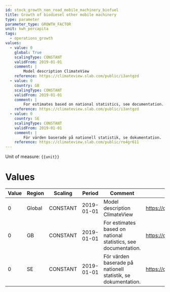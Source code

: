 ```yaml
---
id: stock_growth_non_road_mobile_machinery_biofuel
title: Growth of biodiesel other mobile machinery
type: parameter
parameter_type: GROWTH_FACTOR
unit: kwh_percapita
tags:
  - operations_growth
values:
  - value: 0
    global: True
    scalingType: CONSTANT
    validFrom: 2019-01-01
    comment: |
        Model description ClimateView
    reference: https://climateview.slab.com/public/i3antgzd
  - value: 0
    country: GB
    scalingType: CONSTANT
    validFrom: 2019-01-01
    comment: |
        For estimates based on national statistics, see documentation.
    reference: https://climateview.slab.com/public/i3antgzd
  - value: 0
    country: SE
    scalingType: CONSTANT
    validFrom: 2019-01-01
    comment: |
        För värden baserade på nationell statistik, se dokumentation.
    reference: https://climateview.slab.com/public/ro4gr611
---
```



Unit of measure: `{{unit}}`


# Values


| Value | Region | Scaling | Period | Comment | Reference |
|-------|--------|---------|--------|---------|-----------|
| 0 | Global | CONSTANT | 2019-01-01 | Model description ClimateView | https://climateview.slab.com/public/i3antgzd |
| 0 | GB | CONSTANT | 2019-01-01 | For estimates based on national statistics, see documentation. | https://climateview.slab.com/public/i3antgzd |
| 0 | SE | CONSTANT | 2019-01-01 | För värden baserade på nationell statistik, se dokumentation. | https://climateview.slab.com/public/ro4gr611 |


